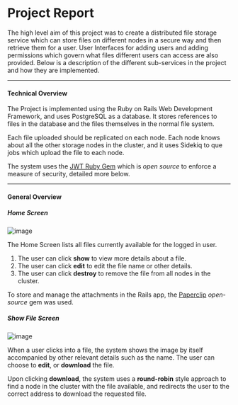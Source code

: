 # Project Report

The high level aim of this project was to create a distributed file storage service which can store files on different nodes in a secure way and then retrieve them for a user. User Interfaces for adding users and adding permissions which govern what files different users can access are also provided. Below is a description of the different sub-services in the project and how they are implemented.

---

#### Technical Overview
The Project is implemented using the Ruby on Rails Web Development Framework, and uses PostgreSQL as a database. It stores references to files in the database and the files themselves in the normal file system.

Each file uploaded should be replicated on each node. Each node knows about all the other storage nodes in the cluster, and it uses Sidekiq to que jobs which upload the file to each node.

The system uses the [JWT Ruby Gem](https://github.com/jwt/ruby-jwt) which is _open source_ to enforce a measure of security, detailed more below.

---

#### General Overview

##### Home Screen
![image](https://s3-eu-west-1.amazonaws.com/dist-report/home-screen.png)

The Home Screen lists all files currently available for the logged in user.

1. The user can click **show** to view more details about a file.
2. The user can click **edit** to edit the file name or other details.
3. The user can click **destroy** to remove the file from all nodes in the cluster.

To store and manage the attachments in the Rails app, the [Paperclip](https://github.com/thoughtbot/paperclip) _open-source_ gem was used.

##### Show File Screen
![image](https://s3-eu-west-1.amazonaws.com/dist-report/file-show-screen.png)

When a user clicks into a file, the system shows the image by itself accompanied by other relevant details such as the name. The user can choose to **edit**, or **download** the file.

Upon clicking **download**, the system uses a **round-robin** style approach to find a node in the cluster with the file available, and redirects the user to the correct address to download the requested file.
